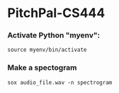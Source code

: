# PitchPal-CS444

### Activate Python "myenv":
`source myenv/bin/activate`

### Make a spectogram
`sox audio_file.wav -n spectrogram`